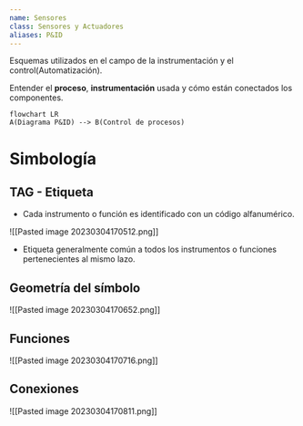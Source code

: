 ```yaml
---
name: Sensores
class: Sensores y Actuadores
aliases: P&ID
---
```

Esquemas utilizados en el campo de la instrumentación y el control(Automatización).

Entender el **proceso**, **instrumentación** usada y cómo están conectados los componentes.

```mermaid
flowchart LR
A(Diagrama P&ID) --> B(Control de procesos)
```

# Simbología

## TAG - Etiqueta

- Cada instrumento o función es identificado con un código alfanumérico.

 ![[Pasted image 20230304170512.png]]

- Etiqueta generalmente común a todos los instrumentos o funciones pertenecientes al mismo lazo.

## Geometría del símbolo

![[Pasted image 20230304170652.png]]
## Funciones

![[Pasted image 20230304170716.png]]

## Conexiones

![[Pasted image 20230304170811.png]]

